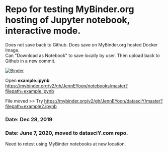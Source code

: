 # Repo for testing MyBinder.org hosting of Jupyter notebook, interactive mode.  

Does not save back to Github.  Does save on MyBinder.org hosted Docker Image.  
Can "Download as Notebook" to save locally by user. Then upload back to Github in a new commit.  

[![Binder](https://mybinder.org/badge_logo.svg)](https://mybinder.org/v2/gh/JennEYoon/notebooks/master?filepath=example.ipynb)

Open **example.ipynb**  
https://mybinder.org/v2/gh/JennEYoon/notebooks/master?filepath=example.ipynb  

File moved >> Try 
https://mybinder.org/v2/gh/JennEYoon/datasciY/master?filepath=example2.ipynb

### Date: Dec 28, 2019  

### Date: June 7, 2020, moved to datasciY.com repo. 
Need to retest using MyBinder notebooks at new location.  

